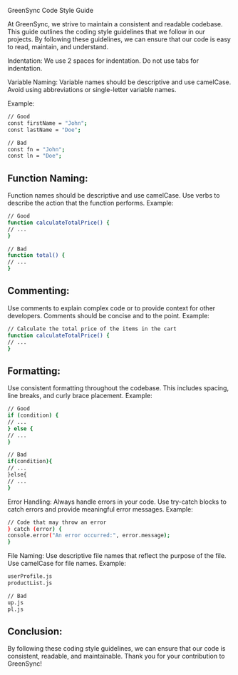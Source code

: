 GreenSync Code Style Guide

At GreenSync, we strive to maintain a consistent and readable codebase. This guide outlines the coding style guidelines that we follow in our projects. By following these guidelines, we can ensure that our code is easy to read, maintain, and understand.

Indentation:
We use 2 spaces for indentation. Do not use tabs for indentation.

Variable Naming:
Variable names should be descriptive and use camelCase. Avoid using abbreviations or single-letter variable names.

Example:

```bash
// Good
const firstName = "John";
const lastName = "Doe";

// Bad
const fn = "John";
const ln = "Doe";
```

## Function Naming:

Function names should be descriptive and use camelCase. Use verbs to describe the action that the function performs.
Example:

```bash
// Good
function calculateTotalPrice() {
// ...
}

// Bad
function total() {
// ...
}
```

## Commenting:

Use comments to explain complex code or to provide context for other developers. Comments should be concise and to the point.
Example:

```bash
// Calculate the total price of the items in the cart
function calculateTotalPrice() {
// ...
}
```

## Formatting:

Use consistent formatting throughout the codebase. This includes spacing, line breaks, and curly brace placement.
Example:

```bash
// Good
if (condition) {
// ...
} else {
// ...
}

// Bad
if(condition){
// ...
}else{
// ...
}
```

Error Handling:
Always handle errors in your code. Use try-catch blocks to catch errors and provide meaningful error messages.
Example:

```bash try {
// Code that may throw an error
} catch (error) {
console.error("An error occurred:", error.message);
}
```

File Naming:
Use descriptive file names that reflect the purpose of the file. Use camelCase for file names.
Example:

```bash // Good
userProfile.js
productList.js

// Bad
up.js
pl.js
```

## Conclusion:

By following these coding style guidelines, we can ensure that our code is consistent, readable, and maintainable. Thank you for your contribution to GreenSync!
